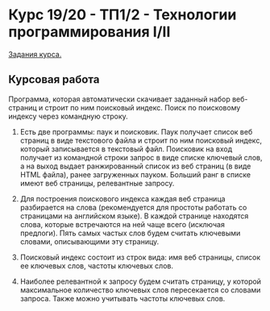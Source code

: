 # Курс 19/20 - ТП1/2 - Технологии программирования I/II #
[Задания курса.](https://docs.google.com/document/d/1TUxcZclZ6zkdXw5X98irdYX5vn2FBd_-oBdZ2_1vPT0)

## Курсовая работа ##

Программа, которая автоматически скачивает заданный набор веб-страниц и строит по ним поисковый индекс. Поиск по поисковому индексу через командную строку.

  1. Есть две программы: паук и поисковик. Паук получает список веб страниц в виде текстового файла и строит по ним поисковый индекс, который записывается в текстовый файл. Поисковик на вход получает из командной строки запрос в виде списке ключевый слов, а на выход выдает ранжированный  список из веб страниц (в виде HTML файла), ранее загруженных пауком. Больший ранг в списке имеют веб страницы, релевантные запросу.

  2. Для построения поискового индекса каждая веб страница разбирается на слова (рекомендуется для простоты работать со страницами на английском языке). В каждой странице находятся слова, которые встречаются на ней чаще всего (исключая предлоги). Пять самых частых слов будем считать ключевыми словами, описывающими эту страницу.
  
  3. Поисковый индекс состоит из строк вида: имя веб страницы, список ее ключевых слов, частоты ключевых слов.
  
  4. Наиболее релевантной к запросу будем считать страницу, у которой максимальное количество ключевых слов пересекается со словами запроса. Также можно учитывать частоты ключевых слов. 

